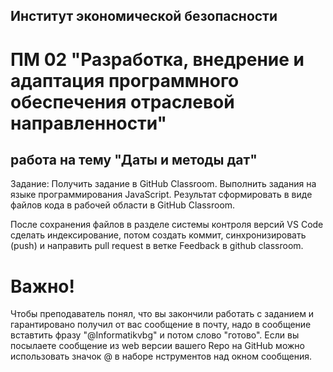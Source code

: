 ## Институт экономической безопасности

# ПМ 02 "Разработка, внедрение и адаптация программного обеспечения отраслевой направленности"

##  работа на тему "Даты и методы дат"

Задание:
Получить задание в GitHub Classroom. Выполнить задания на языке программирования JavaScript. Результат сформировать в виде файлов кода в рабочей области в GitHub Classroom.

После сохранения файлов  в разделе системы контроля версий VS Code сделать индексирование, потом создать коммит, синхронизировать (push) и направить pull request в ветке Feedback в github classroom.
 
 # Важно!
 Чтобы преподаватель понял, что вы закончили работать с заданием и гарантировано получил от вас сообщение в почту, надо в сообщение вставтить фразу "@Informatikvbg" и потом    слово  "готово". 
 Если вы посылаете сообщение из web версии вашего Repo на GitHub можно использовать значок @ в наборе нструментов над окном сообщения.

 

